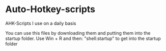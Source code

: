 # Auto-Hotkey-scripts
AHK-Scripts I use on a daily basis

You can use this files by downloading them and putting them into the startup folder.
Use Win + R and then: "shell:startup" to get into the startup folder
